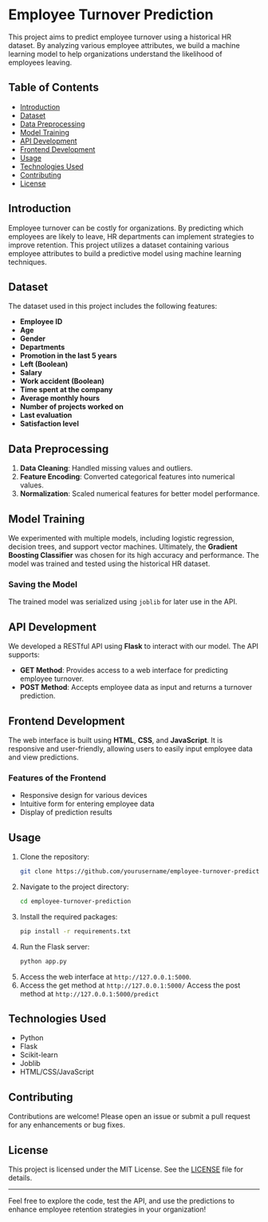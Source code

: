 # Employee Turnover Prediction

This project aims to predict employee turnover using a historical HR dataset. By analyzing various employee attributes, we build a machine learning model to help organizations understand the likelihood of employees leaving.

## Table of Contents

- [Introduction](#introduction)
- [Dataset](#dataset)
- [Data Preprocessing](#data-preprocessing)
- [Model Training](#model-training)
- [API Development](#api-development)
- [Frontend Development](#frontend-development)
- [Usage](#usage)
- [Technologies Used](#technologies-used)
- [Contributing](#contributing)
- [License](#license)

## Introduction

Employee turnover can be costly for organizations. By predicting which employees are likely to leave, HR departments can implement strategies to improve retention. This project utilizes a dataset containing various employee attributes to build a predictive model using machine learning techniques.

## Dataset

The dataset used in this project includes the following features:

- **Employee ID**
- **Age**
- **Gender**
- **Departments**
- **Promotion in the last 5 years**
- **Left (Boolean)**
- **Salary**
- **Work accident (Boolean)**
- **Time spent at the company**
- **Average monthly hours**
- **Number of projects worked on**
- **Last evaluation**
- **Satisfaction level**

## Data Preprocessing

1. **Data Cleaning**: Handled missing values and outliers.
2. **Feature Encoding**: Converted categorical features into numerical values.
3. **Normalization**: Scaled numerical features for better model performance.

## Model Training

We experimented with multiple models, including logistic regression, decision trees, and support vector machines. Ultimately, the **Gradient Boosting Classifier** was chosen for its high accuracy and performance. The model was trained and tested using the historical HR dataset.

### Saving the Model

The trained model was serialized using `joblib` for later use in the API.

## API Development

We developed a RESTful API using **Flask** to interact with our model. The API supports:

- **GET Method**: Provides access to a web interface for predicting employee turnover.
- **POST Method**: Accepts employee data as input and returns a turnover prediction.

## Frontend Development

The web interface is built using **HTML**, **CSS**, and **JavaScript**. It is responsive and user-friendly, allowing users to easily input employee data and view predictions.

### Features of the Frontend

- Responsive design for various devices
- Intuitive form for entering employee data
- Display of prediction results

## Usage

1. Clone the repository:
   ```bash
   git clone https://github.com/yourusername/employee-turnover-prediction.git
   ```
2. Navigate to the project directory:
   ```bash
   cd employee-turnover-prediction
   ```
3. Install the required packages:
   ```bash
   pip install -r requirements.txt
   ```
4. Run the Flask server:
   ```bash
   python app.py
   ```
5. Access the web interface at `http://127.0.0.1:5000`.
6.  Access the get method at `http://127.0.0.1:5000/`
    Access the post method at `http://127.0.0.1:5000/predict`

## Technologies Used

- Python
- Flask
- Scikit-learn
- Joblib
- HTML/CSS/JavaScript
  

## Contributing

Contributions are welcome! Please open an issue or submit a pull request for any enhancements or bug fixes.

## License

This project is licensed under the MIT License. See the [LICENSE](LICENSE) file for details.

---

Feel free to explore the code, test the API, and use the predictions to enhance employee retention strategies in your organization!

